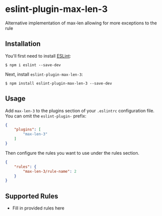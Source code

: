 # eslint-plugin-max-len-3

Alternative implementation of max-len allowing for more exceptions to the rule

## Installation

You'll first need to install [ESLint](http://eslint.org):

```
$ npm i eslint --save-dev
```

Next, install `eslint-plugin-max-len-3`:

```
$ npm install eslint-plugin-max-len-3 --save-dev
```


## Usage

Add `max-len-3` to the plugins section of your `.eslintrc` configuration file. You can omit the `eslint-plugin-` prefix:

```json
{
    "plugins": [
        "max-len-3"
    ]
}
```


Then configure the rules you want to use under the rules section.

```json
{
    "rules": {
        "max-len-3/rule-name": 2
    }
}
```

## Supported Rules

* Fill in provided rules here






